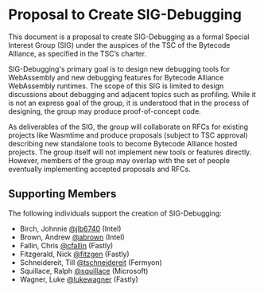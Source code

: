 # Proposal to Create SIG-Debugging

This document is a proposal to create SIG-Debugging as a formal Special Interest
Group (SIG) under the auspices of the TSC of the Bytecode Alliance, as specified
in the TSC’s charter.

SIG-Debugging's primary goal is to design new debugging tools for WebAssembly
and new debugging features for Bytecode Alliance WebAssembly runtimes. The scope
of this SIG is limited to design discussions about debugging and adjacent topics
such as profiling. While it is not an express goal of the group, it is
understood that in the process of designing, the group may produce
proof-of-concept code.

As deliverables of the SIG, the group will collaborate on RFCs for existing
projects like Wasmtime and produce proposals (subject to TSC approval)
describing new standalone tools to become Bytecode Alliance hosted projects. The
group itself will not implement new tools or features directly. However, members
of the group may overlap with the set of people eventually implementing accepted
proposals and RFCs.

## Supporting Members

The following individuals support the creation of SIG-Debugging:

- Birch, Johnnie [@jlb6740](https://github.com/jlb6740) (Intel)
- Brown, Andrew [@abrown](https://github.com/abrown) (Intel)
- Fallin, Chris [@cfallin](https://github.com/cfallin) (Fastly)
- Fitzgerald, Nick [@fitzgen](https://github.com/fitzgen) (Fastly)
- Schneidereit, Till [@tschneidereit](https://github.com/tschneidereit) (Fermyon)
- Squillace, Ralph [@squillace](https://github.com/squillace) (Microsoft)
- Wagner, Luke [@lukewagner](https://github.com/lukewagner) (Fastly)
